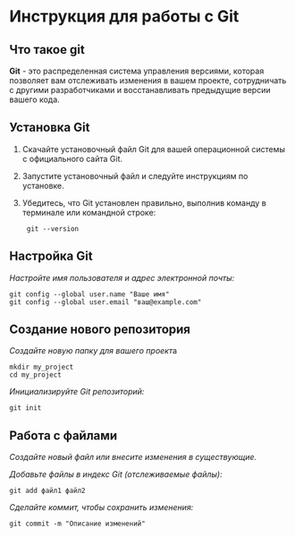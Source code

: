 # Инструкция для работы с Git 

## Что такое git 
**Git** - это распределенная система управления версиями, которая позволяет вам отслеживать изменения в вашем проекте, сотрудничать с другими разработчиками и восстанавливать предыдущие версии вашего кода.

## Установка Git
1. Скачайте установочный файл Git для вашей операционной системы с официального сайта Git.
2. Запустите установочный файл и следуйте инструкциям по установке.
3. Убедитесь, что Git установлен правильно, выполнив команду в терминале или командной строке:

        git --version

## Настройка Git 
*Настройте имя пользователя и адрес электронной почты:*

    git config --global user.name "Ваше имя"
    git config --global user.email "ваш@example.com"

## Создание нового репозитория
*Создайте новую папку для вашего проект*а

    mkdir my_project
    cd my_project

*Инициализируйте Git репозиторий:*

    git init


## Работа с файлами

*Создайте новый файл или внесите изменения в существующие.*

*Добавьте файлы в индекс Git (отслеживаемые файлы):*

    git add файл1 файл2

*Сделайте коммит, чтобы сохранить изменения:*

    git commit -m "Описание изменений"





